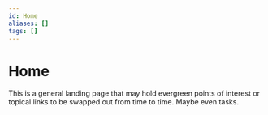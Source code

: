 ```yaml
---
id: Home
aliases: []
tags: []
---
```


# Home 

This is a general landing page that may hold evergreen points of interest or topical links to be swapped out from time to time. Maybe even tasks. 
